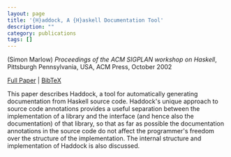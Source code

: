 ```yaml
---
layout: page
title: '{H}addock, A {H}askell Documentation Tool'
description: ""
category: publications
tags: []
---
```

(Simon Marlow) *Proceedings of the ACM SIGPLAN workshop on Haskell*, Pittsburgh Pennsylvania, USA, ACM Press, October 2002

<a href="http://simonmar.github.io/bib/papers/haddock.pdf">Full Paper</a> | <a href="haddock02.bib">BibTeX</a>

This paper describes Haddock, a tool for automatically generating
documentation from Haskell source code.  Haddock's unique approach to
source code annotations provides a useful separation between the
implementation of a library and the interface (and hence also the
documentation) of that library, so that as far as possible the
documentation annotations in the source code do not affect the
programmer's freedom over the structure of the implementation.  The
internal structure and implementation of Haddock is also discussed.

